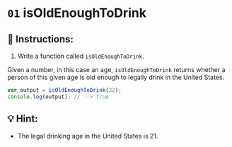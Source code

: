 # `01` isOldEnoughToDrink

## 📝 Instructions:

1. Write a function called `isOldEnoughToDrink`.

Given a number, in this case an age, `isOldEnoughToDrink` returns whether a person of this given age is old enough to legally drink in the United States.

```javascript
var output = isOldEnoughToDrink(22);
console.log(output); // --> true
```

## 💡 Hint:

+ The legal drinking age in the United States is 21.
